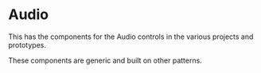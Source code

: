 #  Audio

This has the components for the Audio controls in the 
various projects and prototypes. 

These components are generic and built on other patterns. 
